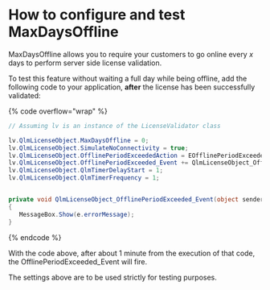 # How to configure and test MaxDaysOffline

MaxDaysOffline allows you to require your customers to go online every _x_ days to perform server side license validation.

To test this feature without waiting a full day while being offline, add the following code to your application, **after** the license has been successfully validated:

{% code overflow="wrap" %}
```csharp
// Assuming lv is an instance of the LicenseValidator class

lv.QlmLicenseObject.MaxDaysOffline = 0;
lv.QlmLicenseObject.SimulateNoConnectivity = true;
lv.QlmLicenseObject.OfflinePeriodExceededAction = EOfflinePeriodExceededAction.FireEvent;
lv.QlmLicenseObject.OfflinePeriodExceeded_Event += QlmLicenseObject_OfflinePeriodExceeded_Event;
lv.QlmLicenseObject.QlmTimerDelayStart = 1;
lv.QlmLicenseObject.QlmTimerFrequency = 1;


private void QlmLicenseObject_OfflinePeriodExceeded_Event(object sender, OfflinePeriodExceeded_EventArgs e)
{
   MessageBox.Show(e.errorMessage); 
}
```
{% endcode %}

&#x20;

With the code above, after about 1 minute from the execution of that code, the OfflinePeriodExceeded\_Event will fire.

The settings above are to be used strictly for testing purposes.
